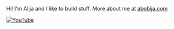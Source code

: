 Hi! I'm Alija and I like to build stuff. More about me at [abobija.com](https://abobija.com)

[![YouTube](https://img.shields.io/youtube/channel/subscribers/UCzh3Yw1KNcbXUHOBK_AzquQ?style=for-the-badge&logo=youtube&label=SUBS)](https://youtube.com/@abobija)

<!--
---
![Alija's github stats](https://github-readme-stats.vercel.app/api/top-langs/?username=abobija&layout=compact&hide=html,css,cmake,makefile,scss,objective-c,batchfile&theme=radical&hide_border=true&border_radius=0&langs_count=10&cache_seconds=1800)
-->

